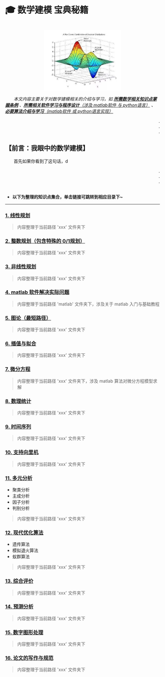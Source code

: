 # 🎓 数学建模 宝典秘籍

<div align="center">
    <br>
    <img src="pics/titlepic.jpg" width="250">
</div>

&emsp;&emsp;*本文内容主要关于对数学建模相关的介绍与学习，如 **[所需数学相关知识点掌握条例](#welcome)** 、[**所需相关软件学习与程序设计**（涉及 matlab软件 与 python语言）](#welcome) 、 [**必要算法介绍与学习**（matlab软件 或 python语言实现）](#welcome)*

<div align="right">
    .<br>
    .<br>
    .<br>
</div>

## 【前言：我眼中的数学建模】
&emsp;&emsp;首先如果你看到了这句话，d

<div align="right">
    .<br>
    .<br>
    .<br><br>
</div>

+ **以下为整理的知识点集合，单击链接可跳转到相应目录下~**

---

### [1. 线性规划](#welcome)

> 内容整理于当前路径 'xxx' 文件夹下

### [2. 整数规划（包含特殊的 0/1规划）]()

> 内容整理于当前路径 'xxx' 文件夹下

### [3. 非线性规划]()

> 内容整理于当前路径 'xxx' 文件夹下

### [4. matlab 软件解决实际问题]()

> 内容整理于当前路径 'matlab' 文件夹下，涉及关于 matlab 入门与基础教程

### [5. 图论（最短路径）]()

> 内容整理于当前路径 'xxx' 文件夹下

### [6. 插值与拟合]()

> 内容整理于当前路径 'xxx' 文件夹下

### [7. 微分方程]()

> 内容整理于当前路径 'xxx' 文件夹下，涉及 matlab 算法对微分方程模型求解

### [8. 数理统计]()

> 内容整理于当前路径 'xxx' 文件夹下

### [9. 时间序列]()

> 内容整理于当前路径 'xxx' 文件夹下

### [10. 支持向里机]()

> 内容整理于当前路径 'xxx' 文件夹下

### [11. 多元分析]()
+ 聚类分析
+ 主成分析
+ 因子分析
+ 判别分析

> 内容整理于当前路径 'xxx' 文件夹下

### [12. 现代优化算法]()
+ 遗传算法
+ 模拟退火算法
+ 蚁群算法

> 内容整理于当前路径 'xxx' 文件夹下

### [13. 综合评价]()

> 内容整理于当前路径 'xxx' 文件夹下

### [14. 预测分析]()

> 内容整理于当前路径 'xxx' 文件夹下

### [15. 数字图形处理]()

> 内容整理于当前路径 'xxx' 文件夹下

### [16. 论文的写作与规范]()

> 内容整理于当前路径 'xxx' 文件夹下
